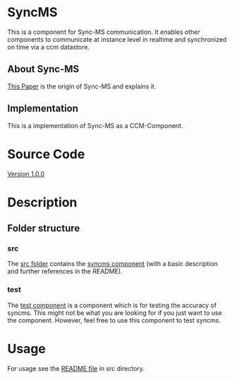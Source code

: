 # SyncMS

This is a component for Sync-MS communication. It enables other components to communicate at instance level in realtime and synchronized on time via a ccm datastore.

## About Sync-MS
[This Paper](https://ieeexplore.ieee.org/document/1181396) is the origin of Sync-MS and explains it.

## Implementation
This is a implementation of Sync-MS as a CCM-Component.

# Source Code
[Version 1.0.0](syncms/src/versions/ccm.syncms-1.0.0.js)

# Description

## Folder structure

### src
The [src folder](syncms/src) contains the [syncms component](syncms/src/ccm.syncms.js) (with a basic description and further references in the README). 

### test
The [test component](syncms/test/ccm.syncmstest.js) is a component which is for testing the accuracy of syncms. This might not be what you are looking for if you just want to use the component. However, feel free to use this component to test syncms.

# Usage
For usage see the [README file](src/) in src directory.

